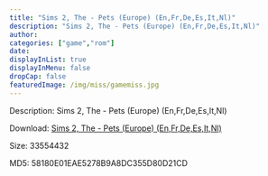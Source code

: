 ```yaml
---
title: "Sims 2, The - Pets (Europe) (En,Fr,De,Es,It,Nl)"
description: "Sims 2, The - Pets (Europe) (En,Fr,De,Es,It,Nl)"
author: 
categories: ["game","rom"]
date: 
displayInList: true
displayInMenu: false
dropCap: false
featuredImage: /img/miss/gamemiss.jpg
---
```


Description: Sims 2, The - Pets (Europe) (En,Fr,De,Es,It,Nl)

Download: <a style="text-decoration:underline;" href="https://mega.nz/#!WaI2RSRZ!G_E2ZsVy-d3wM8G0_SM1i4qPlpwJqM6kupmjDjeDmvo" target = "_blank" rel = "nofollow" > Sims 2, The - Pets (Europe) (En,Fr,De,Es,It,Nl)</a>

Size: 33554432

MD5: 58180E01EAE5278B9A8DC355D80D21CD

